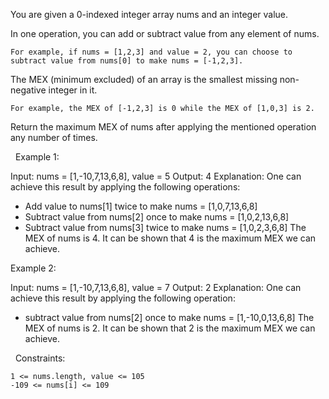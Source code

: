 You are given a 0-indexed integer array nums and an integer value.

In one operation, you can add or subtract value from any element of nums.


	For example, if nums = [1,2,3] and value = 2, you can choose to subtract value from nums[0] to make nums = [-1,2,3].


The MEX (minimum excluded) of an array is the smallest missing non-negative integer in it.


	For example, the MEX of [-1,2,3] is 0 while the MEX of [1,0,3] is 2.


Return the maximum MEX of nums after applying the mentioned operation any number of times.

 
Example 1:

Input: nums = [1,-10,7,13,6,8], value = 5
Output: 4
Explanation: One can achieve this result by applying the following operations:
- Add value to nums[1] twice to make nums = [1,0,7,13,6,8]
- Subtract value from nums[2] once to make nums = [1,0,2,13,6,8]
- Subtract value from nums[3] twice to make nums = [1,0,2,3,6,8]
The MEX of nums is 4. It can be shown that 4 is the maximum MEX we can achieve.


Example 2:

Input: nums = [1,-10,7,13,6,8], value = 7
Output: 2
Explanation: One can achieve this result by applying the following operation:
- subtract value from nums[2] once to make nums = [1,-10,0,13,6,8]
The MEX of nums is 2. It can be shown that 2 is the maximum MEX we can achieve.


 
Constraints:


	1 <= nums.length, value <= 105
	-109 <= nums[i] <= 109

